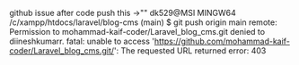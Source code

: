 github issue after code push
 this ->""
dk529@MSI MINGW64 /c/xampp/htdocs/laravel/blog-cms (main)
$ git push origin main
remote: Permission to mohammad-kaif-coder/Laravel_blog_cms.git denied to diineshkumarr.
fatal: unable to access 'https://github.com/mohammad-kaif-coder/Laravel_blog_cms.git/': The requested URL returned error: 403


